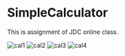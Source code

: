 # SimpleCalculator
This is assignment of JDC online class.


![cal1](https://user-images.githubusercontent.com/29190392/83966762-3eecc100-a8e2-11ea-81da-a22877305d50.PNG)
![cal2](https://user-images.githubusercontent.com/29190392/83966761-3e542a80-a8e2-11ea-99db-82807dab3cd5.PNG)
![cal3](https://user-images.githubusercontent.com/29190392/83966766-401dee00-a8e2-11ea-8edc-c2d25b9fcdfb.PNG)
![cal4](https://user-images.githubusercontent.com/29190392/83966820-9be87700-a8e2-11ea-9a0b-71ef030148eb.PNG)

